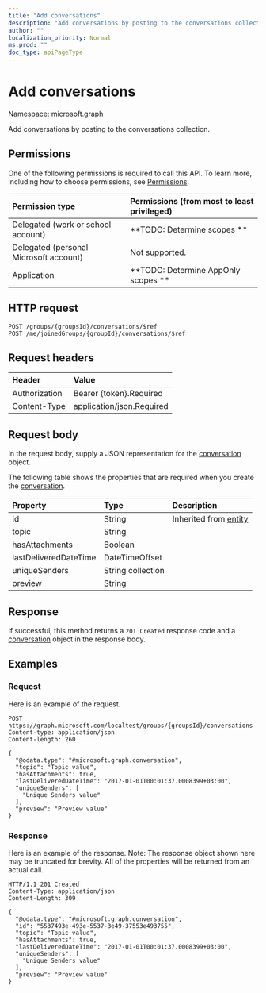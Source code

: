 ```yaml
---
title: "Add conversations"
description: "Add conversations by posting to the conversations collection."
author: ""
localization_priority: Normal
ms.prod: ""
doc_type: apiPageType
---
```


# Add conversations

Namespace: microsoft.graph

Add conversations by posting to the conversations collection.

## Permissions
One of the following permissions is required to call this API. To learn more, including how to choose permissions, see [Permissions](/concepts/permissions-reference.md).

|Permission type|Permissions (from most to least privileged)|
|:---|:---|
|Delegated (work or school account)|**TODO: Determine scopes **|
|Delegated (personal Microsoft account)|Not supported.|
|Application|**TODO: Determine AppOnly scopes **|

## HTTP request
<!-- {
  "blockType": "ignored"
}
-->
``` http
POST /groups/{groupsId}/conversations/$ref
POST /me/joinedGroups/{groupId}/conversations/$ref
```

## Request headers
|Header|Value|
|:---|:---|
|Authorization|Bearer {token}.Required|
|Content-Type|application/json.Required|

## Request body
In the request body, supply a JSON representation for the [conversation](../resources/conversation.md) object.

The following table shows the properties that are required when you create the [conversation](../resources/conversation.md).

|Property|Type|Description|
|:---|:---|:---|
|id|String| Inherited from [entity](../resources/entity.md)|
|topic|String||
|hasAttachments|Boolean||
|lastDeliveredDateTime|DateTimeOffset||
|uniqueSenders|String collection||
|preview|String||



## Response
If successful, this method returns a `201 Created` response code and a [conversation](../resources/conversation.md) object in the response body.

## Examples

### Request
Here is an example of the request.
<!-- {
  "blockType": "request",
  "name": "create_conversation_from_"
}
-->
``` http
POST https://graph.microsoft.com/localtest/groups/{groupsId}/conversations
Content-type: application/json
Content-length: 260

{
  "@odata.type": "#microsoft.graph.conversation",
  "topic": "Topic value",
  "hasAttachments": true,
  "lastDeliveredDateTime": "2017-01-01T00:01:37.0008399+03:00",
  "uniqueSenders": [
    "Unique Senders value"
  ],
  "preview": "Preview value"
}
```

### Response
Here is an example of the response. Note: The response object shown here may be truncated for brevity. All of the properties will be returned from an actual call.
<!-- {
  "blockType": "response",
  "truncated": true,
  "@odata.type": "microsoft.graph.conversation"
}
-->
``` http
HTTP/1.1 201 Created
Content-Type: application/json
Content-Length: 309

{
  "@odata.type": "#microsoft.graph.conversation",
  "id": "5537493e-493e-5537-3e49-37553e493755",
  "topic": "Topic value",
  "hasAttachments": true,
  "lastDeliveredDateTime": "2017-01-01T00:01:37.0008399+03:00",
  "uniqueSenders": [
    "Unique Senders value"
  ],
  "preview": "Preview value"
}
```

